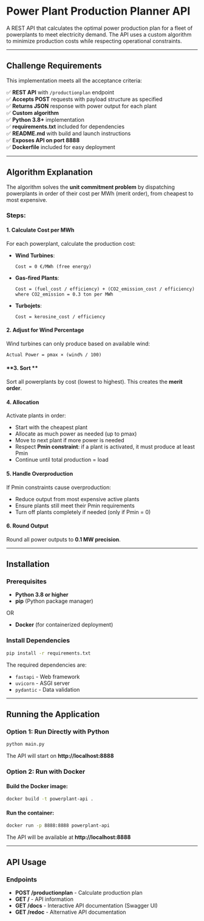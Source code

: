 # Power Plant Production Planner API

A REST API that calculates the optimal power production plan for a fleet of powerplants to meet electricity demand. The API uses a custom algorithm to minimize production costs while respecting operational constraints.



---

## Challenge Requirements

This implementation meets all the acceptance criteria:

✅ **REST API** with `/productionplan` endpoint  
✅ **Accepts POST** requests with payload structure as specified  
✅ **Returns JSON** response with power output for each plant  
✅ **Custom algorithm**  
✅ **Python 3.8+** implementation  
✅ **requirements.txt** included for dependencies  
✅ **README.md** with build and launch instructions  
✅ **Exposes API on port 8888**   
✅ **Dockerfile** included for easy deployment  


---

## Algorithm Explanation


The algorithm solves the **unit commitment problem** by dispatching powerplants in order of their cost per MWh (merit order), from cheapest to most expensive.

### Steps:

#### **1. Calculate Cost per MWh**

For each powerplant, calculate the production cost:

- **Wind Turbines**: 
  ```
  Cost = 0 €/MWh (free energy)
  ```

- **Gas-fired Plants**: 
  ```
  Cost = (fuel_cost / efficiency) + (CO2_emission_cost / efficiency)
  where CO2_emission = 0.3 ton per MWh
  ```

- **Turbojets**: 
  ```
  Cost = kerosine_cost / efficiency
  ```

#### **2. Adjust for Wind Percentage**

Wind turbines can only produce based on available wind:
```
Actual Power = pmax × (wind% / 100)
```

#### **3. Sort **

Sort all powerplants by cost (lowest to highest). This creates the **merit order**.

#### **4.  Allocation**

Activate plants in order:
- Start with the cheapest plant
- Allocate as much power as needed (up to pmax)
- Move to next plant if more power is needed
- Respect **Pmin constraint**: if a plant is activated, it must produce at least Pmin
- Continue until total production = load

#### **5. Handle Overproduction**

If Pmin constraints cause overproduction:
- Reduce output from most expensive active plants
- Ensure plants still meet their Pmin requirements
- Turn off plants completely if needed (only if Pmin = 0)

#### **6. Round Output**

Round all power outputs to **0.1 MW precision**.

---

## Installation

### Prerequisites

- **Python 3.8 or higher**
- **pip** (Python package manager)

OR

- **Docker** (for containerized deployment)

### Install Dependencies

```bash
pip install -r requirements.txt
```

The required dependencies are:
- `fastapi` - Web framework
- `uvicorn` - ASGI server
- `pydantic` - Data validation

---

## Running the Application

### Option 1: Run Directly with Python

```bash
python main.py
```

The API will start on **http://localhost:8888**



### Option 2: Run with Docker

#### Build the Docker image:
```bash
docker build -t powerplant-api .
```

#### Run the container:
```bash
docker run -p 8888:8888 powerplant-api
```

The API will be available at **http://localhost:8888**

---

## API Usage

### Endpoints

- **POST /productionplan** - Calculate production plan
- **GET /** - API information
- **GET /docs** - Interactive API documentation (Swagger UI)
- **GET /redoc** - Alternative API documentation


